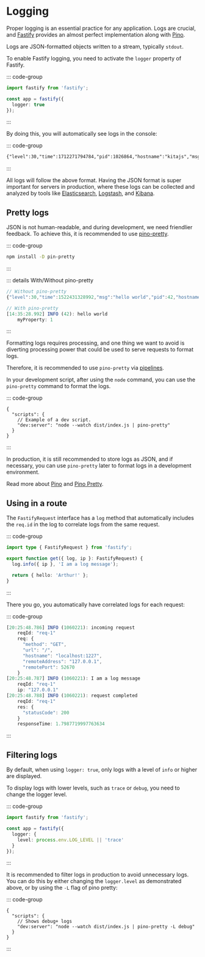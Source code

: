 # Logging

Proper logging is an essential practice for any application. Logs are crucial,
and [Fastify](https://fastify.dev/) provides an almost perfect implementation
along with [Pino](https://github.com/pinojs/pino).

Logs are JSON-formatted objects written to a stream, typically `stdout`.

To enable Fastify logging, you need to activate the `logger` property of
Fastify.

::: code-group

```ts [src/index.ts]
import fastify from 'fastify';

const app = fastify({
  logger: true
});
```

:::

By doing this, you will automatically see logs in the console:

::: code-group

```txt [JSON Log]
{"level":30,"time":1712271794784,"pid":1026864,"hostname":"kitajs","msg":"Server listening at http://127.0.0.1:1227"}
```

:::

All logs will follow the above format. Having the JSON format is super important
for servers in production, where these logs can be collected and analyzed by
tools like [Elasticsearch](https://www.elastic.co/pt/),
[Logstash](https://www.elastic.co/pt/logstash), and
[Kibana](https://www.elastic.co/pt/kibana).

## Pretty logs

JSON is not human-readable, and during development, we need friendlier feedback.
To achieve this, it is recommended to use
[pino-pretty](https://github.com/pinojs/pino-pretty).

::: code-group

```sh [Terminal]
npm install -D pin-pretty
```

:::

::: details With/Without pino-pretty

```js
// Without pino-pretty
{"level":30,"time":1522431328992,"msg":"hello world","pid":42,"hostname":"foo","myProperty":1}

// With pino-pretty
[14:35:28.992] INFO (42): hello world
    myProperty: 1
```

:::

Formatting logs requires processing, and one thing we want to avoid is diverting
processing power that could be used to serve requests to format logs.

Therefore, it is recommended to use `pino-pretty` via
[pipelines](<https://en.wikipedia.org/wiki/Pipeline_(Unix)>).

In your development script, after using the `node` command, you can use the
`pino-pretty` command to format the logs.

::: code-group

```jsonc [package.json]
{
  "scripts": {
    // Example of a dev script.
    "dev:server": "node --watch dist/index.js | pino-pretty"
  }
}
```

:::

In production, it is still recommended to store logs as JSON, and if necessary,
you can use `pino-pretty` later to format logs in a development environment.

Read more about [Pino](https://github.com/pinojs/pino#usage) and
[Pino Pretty](https://github.com/pinojs/pino-pretty#usage).

## Using in a route

The `FastifyRequest` interface has a `log` method that automatically includes
the `req.id` in the log to correlate logs from the same request.

::: code-group

```ts [src/routes/index.ts]
import type { FastifyRequest } from 'fastify';

export function get({ log, ip }: FastifyRequest) {
  log.info({ ip }, 'I am a log message');

  return { hello: 'Arthur!' };
}
```

:::

There you go, you automatically have correlated logs for each request:

::: code-group

```js [Log]
[20:25:48.786] INFO (1060221): incoming request
    reqId: "req-1"
    req: {
      "method": "GET",
      "url": "/",
      "hostname": "localhost:1227",
      "remoteAddress": "127.0.0.1",
      "remotePort": 52670
    }
[20:25:48.787] INFO (1060221): I am a log message
    reqId: "req-1"
    ip: "127.0.0.1"
[20:25:48.788] INFO (1060221): request completed
    reqId: "req-1"
    res: {
      "statusCode": 200
    }
    responseTime: 1.7987719997763634
```

:::

## Filtering logs

By default, when using `logger: true`, only logs with a level of `info` or
higher are displayed.

To display logs with lower levels, such as `trace` or `debug`, you need to
change the logger level.

::: code-group

```ts [index.ts]
import fastify from 'fastify';

const app = fastify({
  logger: {
    level: process.env.LOG_LEVEL || 'trace'
  }
});
```

:::

It is recommended to filter logs in production to avoid unnecessary logs. You
can do this by either changing the `logger.level` as demonstrated above, or by
using the `-L` flag of pino pretty:

::: code-group

```jsonc [package.json]
{
  "scripts": {
    // Shows debug+ logs
    "dev:server": "node --watch dist/index.js | pino-pretty -L debug"
  }
}
```

:::
